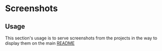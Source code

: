 # Screenshots

## Usage

This section's usage is to serve screenshots from the projects in the way to display them on the main [README](https://github.com/heydocode/Nex/blob/main/README.md)

